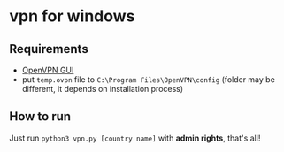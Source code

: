 # vpn for windows

## Requirements
- [OpenVPN GUI](https://openvpn.net/index.php/open-source/downloads.html)
- put `temp.ovpn` file to `C:\Program Files\OpenVPN\config` (folder may be different, it depends on installation process)

## How to run
Just run `python3 vpn.py [country name]` with **admin rights**, that's all!
